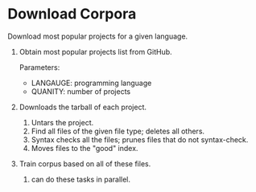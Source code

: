 # Download Corpora

Download most popular projects for a given language.

 1. Obtain most popular projects list from GitHub.

    Parameters: 
	- LANGAUGE: programming language
	- QUANITY: number of projects

 2. Downloads the tarball of each project.

    1. Untars the project.
    2. Find all files of the given file type; deletes all others.
    3. Syntax checks all the files; prunes files that do not syntax-check.
    4. Moves files to the "good" index.

 3. Train corpus based on all of these files.

    1. can do these tasks in parallel.

